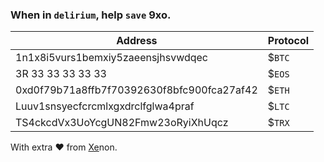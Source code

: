 ### When in `delirium`, help `save` 9xo.


|Address|Protocol|
|----|----|
|1n1x8i5vurs1bemxiy5zaeensjhsvwdqec|$`BTC`|bitcoin.org
|3R 33 33 33 33 33|$`EOS`|eos.io
|0xd0f79b71a8ffb7f70392630f8bfc900fca27af42|$`ETH`|ethereum.org
|Luuv1snsyecfcrcmlxgxdrclfglwa4praf|$`LTC`|litecoin.org
|TS4ckcdVx3UoYcgUN82Fmw23oRyiXhUqcz|$`TRX`|trongrid.io

With extra ❤️ from [Xe](https://2by.me)non.
